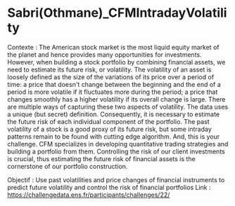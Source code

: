 # Sabri(Othmane)_CFMIntradayVolatility

Contexte : The American stock market is the most liquid equity market of the planet and hence provides many opportunities for investments. However, when building a stock portfolio by combining financial assets, we need to estimate its future risk, or volatility. The volatility of an asset is loosely defined as the size of the variations of its price over a period of time: a price that doesn't change between the beginning and the end of a period is more volatile if it fluctuates more during the period; a price that changes smoothly has a higher volatility if its overall change is large. There are multiple ways of capturing these two aspects of volatility. The data uses a unique (but secret) definition. Consequently, it is necessary to estimate the future risk of each individual component of the portfolio. The past volatility of a stock is a good proxy of its future risk, but some intraday patterns remain to be found with cutting edge algorithm. And, this is your challenge. CFM specializes in developing quantitative trading strategies and building a portfolio from them. Controlling the risk of our client investments is crucial, thus estimating the future risk of financial assets is the cornerstone of our portfolio construction.

Objectif : Use past volatilities and price changes of financial instruments to predict future volatility and control the risk of financial portfolios
Link : https://challengedata.ens.fr/participants/challenges/22/
